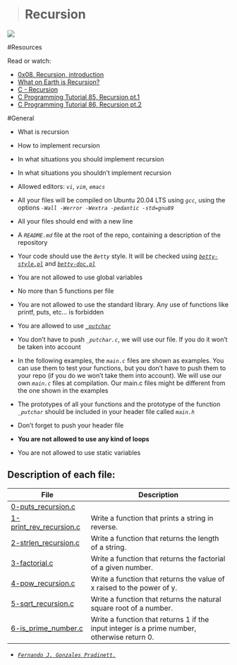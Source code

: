 ># Recursion

![](https://s3.amazonaws.com/intranet-projects-files/holbertonschool-low_level_programming/219/a88.jpg)

#Resources

Read or watch:

- [0x08. Recursion, introduction](https://holbertonintranet.s3.amazonaws.com/uploads/misc/2021/1/2818ba6f14f644b871dcbd746925fa15b8cd5937.pdf?X-Amz-Algorithm=AWS4-HMAC-SHA256&X-Amz-Credential=AKIARDDGGGOU5BHMTQX4%2F20220611%2Fus-east-1%2Fs3%2Faws4_request&X-Amz-Date=20220611T002159Z&X-Amz-Expires=86400&X-Amz-SignedHeaders=host&X-Amz-Signature=981ce0f620287ef086ddfb9f4c6a8d79c2b776995b7bb4a9cde7b4530373df44)
- [What on Earth is Recursion?](https://www.youtube.com/watch?v=Mv9NEXX1VHc&ab_channel=Computerphile)
- [C - Recursion](https://www.tutorialspoint.com/cprogramming/c_recursion.htm)
- [C Programming Tutorial 85, Recursion pt.1](https://www.youtube.com/watch?v=XGxbXMP6k8k&ab_channel=iTzAdam5X)
- [C Programming Tutorial 86, Recursion pt.2](https://www.youtube.com/watch?v=7XiIS6HobNs&ab_channel=iTzAdam5X)

#General

- What is recursion
- How to implement recursion
- In what situations you should implement recursion
- In what situations you shouldn’t implement recursion


- Allowed editors: _`vi`_, _`vim`_, _`emacs`_
- All your files will be compiled on Ubuntu 20.04 LTS using _`gcc`_, using the options _`-Wall -Werror -Wextra -pedantic -std=gnu89`_
- All your files should end with a new line
- A _`README.md`_ file at the root of the repo, containing a description of the repository
- Your code should use the _`Betty`_ style. It will be checked using [_`betty-style.pl`_](https://github.com/holbertonschool/Betty/blob/master/betty-style.pl) and [_`betty-doc.pl`_](https://github.com/holbertonschool/Betty/blob/master/betty-doc.pl)
- You are not allowed to use global variables
- No more than 5 functions per file
- You are not allowed to use the standard library. Any use of functions like printf, puts, etc… is forbidden
- You are allowed to use [_`_putchar`_](https://github.com/holbertonschool/_putchar.c/blob/master/_putchar.c)
- You don’t have to push _`_putchar.c`_, we will use our file. If you do it won’t be taken into account
- In the following examples, the _`main.c`_ files are shown as examples. You can use them to test your functions, but you don’t have to push them to your repo (if you do we won’t take them into account). We will use our own _`main.c`_ files at compilation. Our main.c files might be different from the one shown in the examples
- The prototypes of all your functions and the prototype of the function _`_putchar`_ should be included in your header file called _`main.h`_
- Don’t forget to push your header file
- **You are not allowed to use any kind of loops**
- You are not allowed to use static variables

## Description of each file:

| File | Description |
| ------ | ------ |
| [0-puts_recursion.c](https://github.com/gpradinett/holbertonschool-low_level_programming/blob/main/0x08-recursion/0-puts_recursion.c) |  |
| [1-print_rev_recursion.c](https://github.com/gpradinett/holbertonschool-low_level_programming/blob/main/0x08-recursion/1-print_rev_recursion.c) | Write a function that prints a string in reverse. |
| [2-strlen_recursion.c](https://github.com/gpradinett/holbertonschool-low_level_programming/blob/main/0x08-recursion/2-strlen_recursion.c) | Write a function that returns the length of a string. |
| [3-factorial.c](https://github.com/gpradinett/holbertonschool-low_level_programming/blob/main/0x08-recursion/3-factorial.c) | Write a function that returns the factorial of a given number. |
 [4-pow_recursion.c](https://github.com/gpradinett/holbertonschool-low_level_programming/blob/main/0x08-recursion/4-pow_recursion.c) |Write a function that returns the value of x raised to the power of y. |
| [5-sqrt_recursion.c](https://github.com/gpradinett/holbertonschool-low_level_programming/blob/main/0x08-recursion/5-sqrt_recursion.c) | Write a function that returns the natural square root of a number. |
| [6-is_prime_number.c](https://github.com/gpradinett/holbertonschool-low_level_programming/blob/main/0x08-recursion/6-is_prime_number.c) | Write a function that returns 1 if the input integer is a prime number, otherwise return 0. |

 - [_`Fernando J. Gonzales Pradinett.`_](https://twitter.com/gpradinett) 
